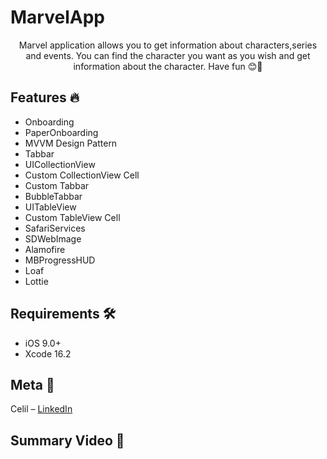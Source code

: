 # MarvelApp
<p align="center">
    Marvel application allows you to get information about characters,series and events. You can find the character you want as you wish and get information about the character. Have fun 😊🎉
    </p>
    
## Features 🔥

- Onboarding
- PaperOnboarding
- MVVM Design Pattern
- Tabbar
- UICollectionView
- Custom CollectionView Cell
- Custom Tabbar
- BubbleTabbar
- UITableView
- Custom TableView Cell
- SafariServices
- SDWebImage
- Alamofire
- MBProgressHUD
- Loaf
- Lottie

## Requirements 🛠️

- iOS 9.0+
- Xcode 16.2

## Meta 🏁

Celil – [LinkedIn](https://www.linkedin.com/in/memduh-celil-aydın-444b64216/)

## Summary Video 👾  


